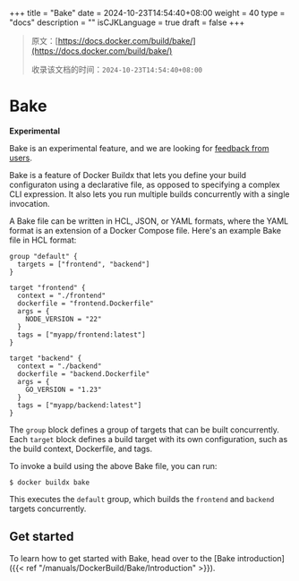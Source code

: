 +++
title = "Bake"
date = 2024-10-23T14:54:40+08:00
weight = 40
type = "docs"
description = ""
isCJKLanguage = true
draft = false
+++

> 原文：[https://docs.docker.com/build/bake/](https://docs.docker.com/build/bake/)
>
> 收录该文档的时间：`2024-10-23T14:54:40+08:00`

# Bake

**Experimental**

Bake is an experimental feature, and we are looking for [feedback from users](https://github.com/docker/buildx/issues).

Bake is a feature of Docker Buildx that lets you define your build configuraton using a declarative file, as opposed to specifying a complex CLI expression. It also lets you run multiple builds concurrently with a single invocation.

A Bake file can be written in HCL, JSON, or YAML formats, where the YAML format is an extension of a Docker Compose file. Here's an example Bake file in HCL format:



```hcl
group "default" {
  targets = ["frontend", "backend"]
}

target "frontend" {
  context = "./frontend"
  dockerfile = "frontend.Dockerfile"
  args = {
    NODE_VERSION = "22"
  }
  tags = ["myapp/frontend:latest"]
}

target "backend" {
  context = "./backend"
  dockerfile = "backend.Dockerfile"
  args = {
    GO_VERSION = "1.23"
  }
  tags = ["myapp/backend:latest"]
}
```

The `group` block defines a group of targets that can be built concurrently. Each `target` block defines a build target with its own configuration, such as the build context, Dockerfile, and tags.

To invoke a build using the above Bake file, you can run:



```console
$ docker buildx bake
```

This executes the `default` group, which builds the `frontend` and `backend` targets concurrently.

## Get started

To learn how to get started with Bake, head over to the [Bake introduction]({{< ref "/manuals/DockerBuild/Bake/Introduction" >}}).

